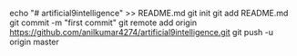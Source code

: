 echo "# artificial9intelligence" >> README.md
git init
git add README.md
git commit -m "first commit"
git remote add origin https://github.com/anilkumar4274/artificial9intelligence.git
git push -u origin master
